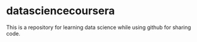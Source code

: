 # datasciencecoursera
This is a repository for learning data science while using github for sharing code.
